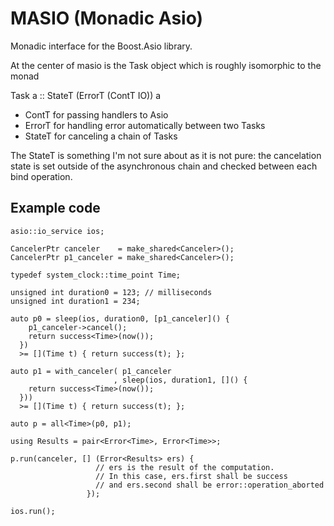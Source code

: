 # MASIO (Monadic Asio)

Monadic interface for the Boost.Asio library.

At the center of masio is the Task object which is roughly isomorphic to the monad

Task a :: StateT (ErrorT (ContT IO)) a

* ContT for passing handlers to Asio
* ErrorT for handling error automatically between two Tasks
* StateT for canceling a chain of Tasks

The StateT is something I'm not sure about as it is not pure: the cancelation state is set outside of the asynchronous chain and checked between each bind operation.

## Example code

    asio::io_service ios;

    CancelerPtr canceler    = make_shared<Canceler>();
    CancelerPtr p1_canceler = make_shared<Canceler>();

    typedef system_clock::time_point Time;

    unsigned int duration0 = 123; // milliseconds
    unsigned int duration1 = 234;

    auto p0 = sleep(ios, duration0, [p1_canceler]() {
        p1_canceler->cancel();
        return success<Time>(now());
      })
      >= [](Time t) { return success(t); };

    auto p1 = with_canceler( p1_canceler
                           , sleep(ios, duration1, []() {
        return success<Time>(now());
      }))
      >= [](Time t) { return success(t); };
      
    auto p = all<Time>(p0, p1);

    using Results = pair<Error<Time>, Error<Time>>;

    p.run(canceler, [] (Error<Results> ers) {
                       // ers is the result of the computation.
                       // In this case, ers.first shall be success
                       // and ers.second shall be error::operation_aborted
                     });
                  
    ios.run();
